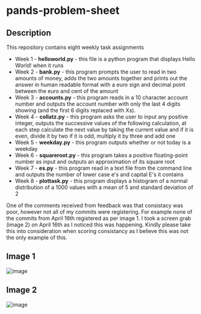 # pands-problem-sheet

## Description

This repository contains eight weekly task assignments 
  
 
   * Week 1  - **helloworld.py** - this file is a python program that displays Hello World! when it runs
   * Week 2 - **bank.py** - this program prompts the user to read in two amounts of money, adds the two amounts together and prints out the answer in human readable format with a euro sign and decimal point between the euro and cent of the amount 
   * Week 3  - **accounts.py** - this program reads in a 10 character account number and outputs the account number with only the last 4 digits showing (and the first 6 digits replaced with Xs).
   * Week 4 - **collatz.py** - this program asks the user to input any positive integer, outputs the successive values of the following calculation, at each step calculate the next value by taking the current value and if it is even, divide it by two if it is odd, multiply it by three and add one
   * Week 5 - **weekday.py** - this program outputs whether or not today is a weekday
   * Week 6 - **squareroot.py** - this program takes a positive floating-point number as input and outputs an approximation of its square root
   * Week 7 - **es.py** - this program read in a text file from the command line and outputs the number of lower case e's and capital E's it contains
   * Week 8 - **plottask.py** - this program displays a histogram of a normal distribution of a 1000 values with a mean of 5 and standard deviation of 2 

One of the comments received from feedback was that consistacy was poor, however not all of my commits were registering. For example none of the commits from April 16th registered as per image 1. I took a screen grab (image 2) on April 16th as I noticed this was happening. Kindly please take this into consideration when scoring consistancy as I believe this was not the only example of this. 

## Image 1

   ![image](https://user-images.githubusercontent.com/124067038/234131463-da605fd1-2eac-4592-9aec-09f862e1ab32.png)

## Image 2

![image](https://user-images.githubusercontent.com/124067038/234132800-d123306e-fde8-4882-93d8-cf20ca74479b.png)



